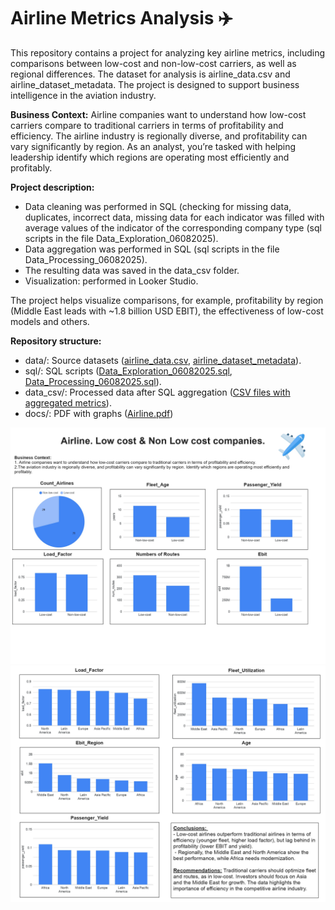 # Airline Metrics Analysis  ✈️

 This repository contains a project for analyzing key airline metrics, including comparisons between low-cost and non-low-cost carriers, as well as regional differences. 
 The dataset for analysis is airline_data.csv and airline_dataset_metadata. The project is designed to support business intelligence in the aviation industry.    

**Business Context:**
Airline companies want to understand how low-cost carriers compare to traditional carriers in terms of profitability and efficiency.
The airline industry is regionally diverse, and profitability can vary significantly by region. As an analyst, you’re tasked with helping leadership identify which regions are operating most efficiently and profitably.    

**Project description:**
- Data cleaning was performed in SQL (checking for missing data, duplicates, incorrect data, missing data for each indicator was filled with average values of the indicator of the corresponding company type (sql scripts in the file Data_Exploration_06082025).
- Data aggregation was performed in SQL (sql scripts in the file Data_Processing_06082025).
- The resulting data was saved in the data_csv folder.
- Visualization: performed in Looker Studio.

The project helps visualize comparisons, for example, profitability by region (Middle East leads with ~1.8 billion USD EBIT), the effectiveness of low-cost models and others.    

**Repository structure:**
- data/: Source datasets ([airline_data.csv](https://github.com/VasylBihari/Project_Airline_Company/blob/main/airline_data.csv), [airline_dataset_metadata](https://github.com/VasylBihari/Project_Airline_Company/blob/main/airline_dataset_metadata.csv)).
- sql/: SQL scripts ([Data_Exploration_06082025.sql](https://github.com/VasylBihari/Project_Airline_Company/blob/main/sql/Data_Exploration_06082025.sql), [Data_Processing_06082025.sql](https://github.com/VasylBihari/Project_Airline_Company/blob/main/sql/Data_Processing_06082025.sql)).
- data_csv/: Processed data after SQL aggregation ([CSV files with aggregated metrics](https://github.com/VasylBihari/Project_Airline_Company/tree/main/data_csv)).
- docs/: PDF with graphs ([Airline.pdf](https://github.com/VasylBihari/Project_Airline_Company/blob/main/Dashboard/Dashboard_Airline.pdf))

![dashboard_1](https://github.com/VasylBihari/Project_Airline_Company/blob/main/Dashboard/Dashboard_Airline_page-0001.jpg) 
![dashboard_2](https://github.com/VasylBihari/Project_Airline_Company/blob/main/Dashboard/Dashboard_Airline_page-0002.jpg)
